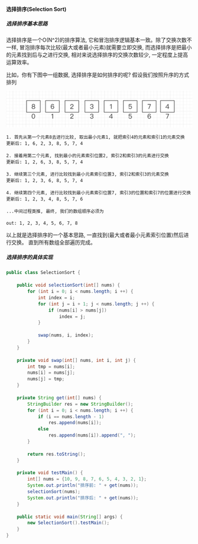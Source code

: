 #### 选择排序(Selection Sort)

##### 选择排序基本思路

选择排序是一个O(N^2)的排序算法, 它和冒泡排序逻辑基本一致。除了交换次数不一样, 冒泡排序每次比较(最大或者最小元素)就需要立即交换, 而选择排序是把最小的元素找到后与之进行交换, 相对来说选择排序的交换次数较少, 一定程度上提高运算效率。

比如，你有下图中一组数据, 选择排序是如何排序的呢? 假设我们按照升序的方式排列

![1-1](https://github.com/basebase/img_server/blob/master/leetcode/array/array03.png?raw=true)



```text
1. 首先从第一个元素8去进行比较, 取出最小元素1, 就把索引4的元素和索引1的元素交换
更新后: 1, 6, 2, 3, 8, 5, 7, 4

2. 接着用第二个元素, 找到最小的元素索引位置2, 索引2和索引3的元素进行交换
更新后: 1, 2, 6, 3, 8, 5, 7, 4

3. 继续第三个元素, 进行比较找到最小元素索引位置3, 索引2和索引3的元素交换
更新后: 1, 2, 3, 6, 8, 5, 7, 4

4. 继续第四个元素, 进行比较找到最小元素索引位置7, 索引3的位置和索引7的位置进行交换
更新后: 1, 2, 3, 4, 8, 5, 7, 6

...中间过程类推, 最终, 我们的数组顺序必须为

out: 1, 2, 3, 4, 5, 6, 7, 8
```

以上就是选择排序的一个基本思路, 一直找到(最大或者最小元素索引位置)然后进行交换。
直到所有数组全部遍历完成。

##### 选择排序的具体实现

```java
public class SelectionSort {

    public void selectionSort(int[] nums) {
        for (int i = 0; i < nums.length; i ++) {
            int index = i;
            for (int j = i + 1; j < nums.length; j ++) {
                if (nums[i] > nums[j])
                    index = j;
            }

            swap(nums, i, index);
        }
    }

    private void swap(int[] nums, int i, int j) {
        int tmp = nums[i];
        nums[i] = nums[j];
        nums[j] = tmp;
    }

    private String get(int[] nums) {
        StringBuilder res = new StringBuilder();
        for (int i = 0; i < nums.length; i ++) {
            if (i == nums.length - 1)
                res.append(nums[i]);
            else
                res.append(nums[i]).append(", ");
        }

        return res.toString();
    }

    private void testMain() {
        int[] nums = {10, 9, 8, 7, 6, 5, 4, 3, 2, 1};
        System.out.println("排序前: " + get(nums));
        selectionSort(nums);
        System.out.println("排序后: " + get(nums));
    }

    public static void main(String[] args) {
        new SelectionSort().testMain();
    }
}
```
